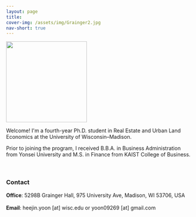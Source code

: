 ```yaml
---
layout: page
title: 
cover-img: /assets/img/Grainger2.jpg
nav-short: true
---
```


<img src= "https://heejin-yoon.github.io/assets/img/profile_heejin.jpg" width="220">
<br/>

Welcome! I'm a fourth-year Ph.D. student in Real Estate and Urban Land Economics at the University of Wisconsin&ndash;Madison. 

Prior to joining the program, I received B.B.A. in Business Administration from Yonsei University and M.S. in Finance from KAIST College of Business.
<br/><br/><br/>

### Contact

**Office**: 5298B Grainger Hall, 975 University Ave, Madison, WI 53706, USA 
<br/><br/>
**Email**: heejin.yoon [at] wisc.edu or yoon09269 [at] gmail.com

